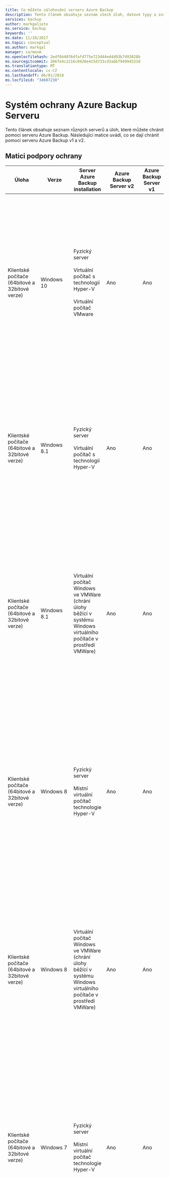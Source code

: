 ```yaml
---
title: Co můžete zálohování serveru Azure Backup
description: Tento článek obsahuje seznam všech úloh, datové typy a instalace, které chrání v2 serveru Azure Backup matici podpory.
services: backup
author: markgalioto
ms.service: backup
keywords: ''
ms.date: 11/28/2017
ms.topic: conceptual
ms.author: markgal
manager: carmonm
ms.openlocfilehash: 2edf6b4076dfafd775e723d44ed4d93b7493828b
ms.sourcegitcommit: 266fe4c2216c0420e415d733cd3abbf94994533d
ms.translationtype: MT
ms.contentlocale: cs-CZ
ms.lasthandoff: 06/01/2018
ms.locfileid: "34607238"
---
```

# <a name="azure-backup-server-protection-matrix"></a>Systém ochrany Azure Backup Serveru

Tento článek obsahuje seznam různých serverů a úloh, které můžete chránit pomocí serveru Azure Backup. Následující matice uvádí, co se dají chránit pomocí serveru Azure Backup v1 a v2.

## <a name="protection-support-matrix"></a>Matici podpory ochrany

|Úloha|Verze|Server Azure Backup</br> installation|Azure Backup</br> Server v2|Azure Backup</br> Server v1 |Ochrana a obnovení|
|------------|-----------|--------------------|--------------------------------------------|--------------------------------|---------------------------|
|Klientské počítače (64bitové a 32bitové verze)|Windows 10|Fyzický server<br /><br />Virtuální počítač s technologií Hyper-V<br /><br />Virtuální počítač VMware|Ano|Ano|Svazek, sdílená složka, složka, soubory, odstraněnou svazky<br /><br />Chráněné svazky musí obsahovat systém souborů NTFS. FAT a FAT32 nejsou podporovány.<br /><br />Svazky musí být alespoň 1 GB. Aplikace DPM používá k pořízení snímku dat službu Stínová kopie svazku (VSS) a snímek funguje, jenom Pokud je svazek aspoň 1 GB.|
|Klientské počítače (64bitové a 32bitové verze)|Windows 8.1|Fyzický server<br /><br />Virtuální počítač s technologií Hyper-V|Ano|Ano|Soubory<br /><br />Chráněné svazky musí obsahovat systém souborů NTFS. FAT a FAT32 nejsou podporovány.<br /><br />Svazky musí být alespoň 1 GB. Aplikace DPM používá k pořízení snímku dat službu Stínová kopie svazku (VSS) a snímek funguje, jenom Pokud je svazek aspoň 1 GB.|
|Klientské počítače (64bitové a 32bitové verze)|Windows 8.1|Virtuální počítač Windows ve VMWare (chrání úlohy běžící v systému Windows virtuálního počítače v prostředí VMWare)|Ano|Ano|Svazek, sdílená složka, složka, soubory, odstraněnou svazky<br /><br />Chráněné svazky musí obsahovat systém souborů NTFS. FAT a FAT32 nejsou podporovány.<br /><br />Svazky musí být alespoň 1 GB. Aplikace DPM používá k pořízení snímku dat službu Stínová kopie svazku (VSS) a snímek funguje, jenom Pokud je svazek aspoň 1 GB.|
|Klientské počítače (64bitové a 32bitové verze)|Windows 8|Fyzický server<br /><br />Místní virtuální počítač technologie Hyper-V|Ano|Ano|Svazek, sdílená složka, složka, soubory, odstraněnou svazky<br /><br />Chráněné svazky musí obsahovat systém souborů NTFS. FAT a FAT32 nejsou podporovány.<br /><br />Svazky musí být alespoň 1 GB. Aplikace DPM používá k pořízení snímku dat službu Stínová kopie svazku (VSS) a snímek funguje, jenom Pokud je svazek aspoň 1 GB.|
|Klientské počítače (64bitové a 32bitové verze)|Windows 8|Virtuální počítač Windows ve VMWare (chrání úlohy běžící v systému Windows virtuálního počítače v prostředí VMWare)|Ano|Ano|Svazek, sdílená složka, složka, soubory, odstraněnou svazky<br /><br />Chráněné svazky musí obsahovat systém souborů NTFS. FAT a FAT32 nejsou podporovány.<br /><br />Svazky musí být alespoň 1 GB. Aplikace DPM používá k pořízení snímku dat službu Stínová kopie svazku (VSS) a snímek funguje, jenom Pokud je svazek aspoň 1 GB.|
|Klientské počítače (64bitové a 32bitové verze)|Windows 7|Fyzický server<br /><br />Místní virtuální počítač technologie Hyper-V|Ano|Ano|Svazek, sdílená složka, složka, soubory, odstraněnou svazky<br /><br />Chráněné svazky musí obsahovat systém souborů NTFS. FAT a FAT32 nejsou podporovány.<br /><br />Svazky musí být alespoň 1 GB. Aplikace DPM používá k pořízení snímku dat službu Stínová kopie svazku (VSS) a snímek funguje, jenom Pokud je svazek aspoň 1 GB.|
|Klientské počítače (64bitové a 32bitové verze)|Windows 7|Virtuální počítač Windows ve VMWare (chrání úlohy běžící v systému Windows virtuálního počítače v prostředí VMWare)|Ano|Ano |Svazek, sdílená složka, složka, soubory, odstraněnou svazky<br /><br />Chráněné svazky musí obsahovat systém souborů NTFS. FAT a FAT32 nejsou podporovány.<br /><br />Svazky musí být alespoň 1 GB. Aplikace DPM používá k pořízení snímku dat službu Stínová kopie svazku (VSS) a snímek funguje, jenom Pokud je svazek aspoň 1 GB.|
|Servery (32bitové a 64bitové verze)|Windows Server 2016|Virtuální počítač Azure (když úloha běží jako virtuální počítač Azure)<br /><br />Virtuální počítač Windows ve VMWare (chrání úlohy běžící v systému Windows virtuálního počítače v prostředí VMWare)<br /><br />Fyzický server<br /><br />Místní virtuální počítač technologie Hyper-V<br /> <br /> Azure Stack|Ano<br /><br />Ne Nano server|Ne|Svazek, sdílená složka, složka, soubor, stav/úplné obnovení systému), zajištěná svazky|
|Servery (32bitové a 64bitové verze)|Windows Server 2012 R2 – Datacenter a Standard|Virtuální počítač Azure (když úloha běží jako virtuální počítač Azure)<br /> <br /> Azure Stack|Ano|Ano |Svazek, sdílená složka, složka, soubor<br /><br />Aplikace DPM musí být spuštěné na aspoň Windows Server 2012 R2 k ochraně systému Windows Server 2012 zajištěná svazky.|
|Servery (32bitové a 64bitové verze)|Windows Server 2012 R2 – Datacenter a Standard|Virtuální počítač Windows ve VMWare (chrání úlohy běžící v systému Windows virtuálního počítače v prostředí VMWare)<br /> <br /> Azure Stack|Ano|Ano|Svazek, sdílená složka, složka, soubor, stav/úplné obnovení systému)<br /><br />DPM musí běžet na systému Windows Server 2012 nebo 2012 R2 k ochraně systému Windows Server 2012 zajištěná svazky.|
|Servery (32bitové a 64bitové verze)|Windows Server 2012 nebo 2012 s aktualizací SP1 – Datacenter a Standard|Fyzický server<br /><br />Místní virtuální počítač technologie Hyper-V<br /> <br /> Azure Stack|Ano|Ano|Svazek, sdílená složka, složka, soubor, stav/úplné obnovení systému<br /><br />Aplikace DPM musí být spuštěné na aspoň Windows Server 2012 R2 k ochraně systému Windows Server 2012 zajištěná svazky.|
|Servery (32bitové a 64bitové verze)|Windows Server 2012 nebo 2012 s aktualizací SP1 – Datacenter a Standard|Virtuální počítač Azure (když úloha běží jako virtuální počítač Azure)<br /> <br /> Azure Stack|Ano|Ano|Svazek, sdílená složka, složka, soubor<br /><br />Aplikace DPM musí být spuštěné na aspoň Windows Server 2012 R2 k ochraně systému Windows Server 2012 zajištěná svazky.|
|Servery (32bitové a 64bitové verze)|Windows Server 2012 nebo 2012 s aktualizací SP1 – Datacenter a Standard|Virtuální počítač Windows ve VMWare (chrání úlohy běžící v systému Windows virtuálního počítače v prostředí VMWare)<br /> <br /> Azure Stack|Ano|Ano|Svazek, sdílená složka, složka, soubor, stav/úplné obnovení systému<br /><br />Aplikace DPM musí být spuštěné na aspoň Windows Server 2012 R2 k ochraně systému Windows Server 2012 zajištěná svazky.|
|Servery (32bitové a 64bitové verze)|Windows Server 2008 R2 SP1 – Standard a Enterprise|Fyzický server<br /><br />Místní virtuální počítač technologie Hyper-V<br /> <br /> Azure Stack|Ano<br /><br />Potřebujete, aby byl spuštěn s aktualizací SP1 a nainstalujte [Windows Management rámce 4.0](https://www.microsoft.com/en-us/download/details.aspx?id=40855)|Ano|Svazek, sdílená složka, složka, soubor, stav/úplné obnovení systému|
|Servery (32bitové a 64bitové verze)|Windows Server 2008 R2 SP1 – Standard a Enterprise|Virtuální počítač Azure (když úloha běží jako virtuální počítač Azure)<br /> <br /> Azure Stack|Ano<br /><br />Potřebujete, aby byl spuštěn s aktualizací SP1 a nainstalujte [Windows Management rámce 4.0](https://www.microsoft.com/en-us/download/details.aspx?id=40855)|Ano |Svazek, sdílená složka, složka, soubor|
|Servery (32bitové a 64bitové verze)|Windows Server 2008 R2 SP1 – Standard a Enterprise|Virtuální počítač Windows ve VMWare (chrání úlohy běžící v systému Windows virtuálního počítače v prostředí VMWare)<br /> <br /> Azure Stack|Ano<br /><br />Potřebujete, aby byl spuštěn s aktualizací SP1 a nainstalujte [Windows Management rámce 4.0](https://www.microsoft.com/en-us/download/details.aspx?id=40855)|Ano |Svazek, sdílená složka, složka, soubor, stav/úplné obnovení systému|
|Servery (32bitové a 64bitové verze)|Windows Server 2008 R2|Fyzický server<br /><br />Místní virtuální počítač technologie Hyper-V<br /> <br /> Azure Stack|Ano|Ano|Svazek, sdílená složka, složka, soubor, stav/úplné obnovení systému|
|Servery (32bitové a 64bitové verze)|Windows Server 2008 R2|Virtuální počítač Azure (když úloha běží jako virtuální počítač Azure)<br /> <br /> Azure Stack|Ne|Ano|Svazek, sdílená složka, složka, soubor|
|Servery (32bitové a 64bitové verze)|Windows Server 2008 R2|Virtuální počítač Windows ve VMWare (chrání úlohy běžící v systému Windows virtuálního počítače v prostředí VMWare)<br /> <br /> Azure Stack|Ne|Ano|Svazek, sdílená složka, složka, soubor, stav/úplné obnovení systému|
|Servery (32bitové a 64bitové verze)|Windows Server 2008 SP2|Fyzický server<br /><br />Místní virtuální počítač technologie Hyper-V<br /> <br /> Azure Stack|Ne|Ano|Svazek, sdílená složka, složka, soubor, stav/úplné obnovení systému|
|Servery (32bitové a 64bitové verze)|Windows Server 2008 SP2|Virtuální počítač Windows ve VMWare (chrání úlohy běžící v systému Windows virtuálního počítače v prostředí VMWare)<br /> <br /> Azure Stack|Ano|Ano |Svazek, sdílená složka, složka, soubor, stav/úplné obnovení systému|
|Servery (32bitové a 64bitové verze)|Windows Storage Server 2008|Fyzický server<br /><br />Místní virtuální počítač technologie Hyper-V<br /> <br /> Azure Stack|Ano|Ano|Svazek, sdílená složka, složka, soubor, stav/úplné obnovení systému|
|SQL Server|SQL Server 2016 SP1|Fyzický server <br /><br /> Místní virtuální počítač technologie Hyper-V <br /> <br /> Virtuální počítače Azure <br /><br /> Virtuální počítač Windows ve VMWare (chrání úlohy běžící v systému Windows virtuálního počítače v prostředí VMWare)<br /> <br /> Azure Stack|Ano|Ne|Ve všech scénářích nasazení: databáze|
|SQL Server|SQL Server 2016|Fyzický server <br /><br /> Místní virtuální počítač technologie Hyper-V <br /> <br /> Virtuální počítače Azure <br /><br /> Virtuální počítač Windows ve VMWare (chrání úlohy běžící v systému Windows virtuálního počítače v prostředí VMWare)<br /> <br /> Azure Stack|Ano |Ne|Ve všech scénářích nasazení: databáze|
|SQL Server|SQL Server 2014|Virtuální počítač Azure (když úloha běží jako virtuální počítač Azure)<br /> <br /> Azure Stack|Ano|Ano |Ve všech scénářích nasazení: databáze|
|SQL Server|SQL Server 2014|Virtuální počítač Windows ve VMWare (chrání úlohy běžící v systému Windows virtuálního počítače v prostředí VMWare)<br /> <br /> Azure Stack|Ano|Ano|Ve všech scénářích nasazení: databáze|
|SQL Server|SQL Server 2012 s aktualizací SP2|Fyzický server<br /><br />Místní virtuální počítač technologie Hyper-V<br /> <br /> Azure Stack|Ano|Ano |Ve všech scénářích nasazení: databáze|
|SQL Server|SQL Server 2012 s aktualizací SP2|Virtuální počítač Azure (když úloha běží jako virtuální počítač Azure)<br /> <br /> Azure Stack|Ano|Ano|Ve všech scénářích nasazení: databáze|
|SQL Server|SQL Server 2012 s aktualizací SP2|Virtuální počítač Windows ve VMWare (chrání úlohy běžící v systému Windows virtuálního počítače v prostředí VMWare)<br /> <br /> Azure Stack|Ano|Ano|Ve všech scénářích nasazení: databáze|
|SQL Server|SQL Server 2012, SQL Server 2012 s aktualizací SP1|Fyzický server<br /><br />Místní virtuální počítač technologie Hyper-V<br /> <br /> Azure Stack|Ano|Ano|Ve všech scénářích nasazení: databáze|
|SQL Server|SQL Server 2012, SQL Server 2012 s aktualizací SP1|Virtuální počítač Azure (když úloha běží jako virtuální počítač Azure)<br /> <br /> Azure Stack|Ano|Ano|Ve všech scénářích nasazení: databáze|
|SQL Server|SQL Server 2012, SQL Server 2012 s aktualizací SP1|Virtuální počítač Windows ve VMWare (chrání úlohy běžící v systému Windows virtuálního počítače v prostředí VMWare)<br /> <br /> Azure Stack|Ano|Ano|Ve všech scénářích nasazení: databáze|
|SQL Server|SQL Server 2008 R2|Fyzický server<br /><br />Místní virtuální počítač technologie Hyper-V<br /> <br /> Azure Stack|Ano|Ano|Ve všech scénářích nasazení: databáze|
|SQL Server|SQL Server 2008 R2|Virtuální počítač Azure (když úloha běží jako virtuální počítač Azure)<br /> <br /> Azure Stack|Ano|Ano|Ve všech scénářích nasazení: databáze|
|SQL Server|SQL Server 2008 R2|Virtuální počítač Windows ve VMWare (chrání úlohy běžící v systému Windows virtuálního počítače v prostředí VMWare)<br /> <br /> Azure Stack|Ano|Ano |Ve všech scénářích nasazení: databáze|
|SQL Server|SQL Server 2008|Fyzický server<br /><br />Místní virtuální počítač technologie Hyper-V<br /> <br /> Azure Stack|Ano|Ano|Ve všech scénářích nasazení: databáze|
|SQL Server|SQL Server 2008|Virtuální počítač Azure (když úloha běží jako virtuální počítač Azure)<br /> <br /> Azure Stack|Ano|Ano|Ve všech scénářích nasazení: databáze|
|SQL Server|SQL Server 2008|Virtuální počítač Windows ve VMWare (chrání úlohy běžící v systému Windows virtuálního počítače v prostředí VMWare)<br /> <br /> Azure Stack|Ano|Ano|Ve všech scénářích nasazení: databáze|
|Výměna|Exchange 2016|Fyzický server<br/><br/> Místní virtuální počítač technologie Hyper-V<br /> <br /> Azure Stack|Ano|Ano|Ochrana (všechny scénáře nasazení): samostatný server Exchange, databáze ve skupině dostupnosti databáze (DAG)<br /><br />Obnovení (všechny scénáře nasazení): poštovní schránka, databáze poštovní schránky ve skupině DAG<br/><br/> Zálohování serveru Exchange přes nepodporuje odolný systém souborů |
|Výměna|Exchange 2016|Virtuální počítač Windows ve VMWare (chrání úlohy běžící v systému Windows virtuálního počítače v prostředí VMWare)<br /> <br /> Azure Stack|Ano|Ano|Ochrana (všechny scénáře nasazení): samostatný server Exchange, databáze ve skupině dostupnosti databáze (DAG)<br /><br />Obnovení (všechny scénáře nasazení): poštovní schránka, databáze poštovní schránky ve skupině DAG<br/><br/> Zálohování serveru Exchange přes nepodporuje odolný systém souborů |
|Výměna|Exchange 2013|Fyzický server<br /><br />Místní virtuální počítač technologie Hyper-V<br /> <br /> Azure Stack|Ano|Ano|Ochrana (všechny scénáře nasazení): samostatný server Exchange, databáze ve skupině dostupnosti databáze (DAG)<br /><br />Obnovení (všechny scénáře nasazení): poštovní schránka, databáze poštovní schránky ve skupině DAG<br/><br/> Zálohování serveru Exchange přes nepodporuje odolný systém souborů |
|Výměna|Exchange 2013|Virtuální počítač Windows ve VMWare (chrání úlohy běžící v systému Windows virtuálního počítače v prostředí VMWare)<br /> <br /> Azure Stack|Ano|Ano |Ochrana (všechny scénáře nasazení): samostatný server Exchange, databáze ve skupině dostupnosti databáze (DAG)<br /><br />Obnovení (všechny scénáře nasazení): poštovní schránka, databáze poštovní schránky ve skupině DAG<br/><br/> Zálohování serveru Exchange přes nepodporuje odolný systém souborů |
|Výměna|Exchange 2010|Fyzický server<br /><br />Místní virtuální počítač technologie Hyper-V<br /> <br /> Azure Stack|Ano|Ano|Ochrana (všechny scénáře nasazení): samostatný server Exchange, databáze ve skupině dostupnosti databáze (DAG)<br /><br />Obnovení (všechny scénáře nasazení): poštovní schránka, databáze poštovní schránky ve skupině DAG<br/><br/> Zálohování serveru Exchange přes nepodporuje odolný systém souborů |
|Výměna|Exchange 2010|Virtuální počítač Windows ve VMWare (chrání úlohy běžící v systému Windows virtuálního počítače v prostředí VMWare)<br /> <br /> Azure Stack|Ano|Ano |Ochrana (všechny scénáře nasazení): samostatný server Exchange, databáze ve skupině dostupnosti databáze (DAG)<br /><br />Obnovení (všechny scénáře nasazení): poštovní schránka, databáze poštovní schránky ve skupině DAG<br/><br/> Zálohování serveru Exchange přes nepodporuje odolný systém souborů |
|SharePoint|SharePoint 2016|Fyzický server<br /><br />Místní virtuální počítač technologie Hyper-V<br /><br />Virtuální počítač Azure (když úloha běží jako virtuální počítač Azure)<br /><br />Virtuální počítač Windows ve VMWare (chrání úlohy běžící v systému Windows virtuálního počítače v prostředí VMWare)<br /> <br /> Azure Stack|Ano |Ne|Ochrana (všechny scénáře nasazení): farma, obsah frontendového webového serveru<br /><br />Obnovení (všechny scénáře nasazení): farma, databáze, webová aplikace, soubor nebo položka seznamu, vyhledávání služby SharePoint, frontendový webový server<br /><br />Všimněte si, že ochrana farmy SharePoint, která používá funkci SQL Server 2012 AlwaysOn pro databází obsahu není podporováno.|
|SharePoint|SharePoint 2013|Fyzický server<br /><br />Místní virtuální počítač technologie Hyper-V<br /> <br /> Azure Stack|Ano|Ano|Ochrana (všechny scénáře nasazení): farma, obsah frontendového webového serveru<br /><br />Obnovení (všechny scénáře nasazení): farma, databáze, webová aplikace, soubor nebo položka seznamu, vyhledávání služby SharePoint, frontendový webový server<br /><br />Všimněte si, že ochrana farmy SharePoint, která používá funkci SQL Server 2012 AlwaysOn pro databází obsahu není podporováno.|
|SharePoint|SharePoint 2013|Virtuální počítač Azure (když úloha běží jako virtuální počítač Azure) - DPM 2012 R2 kumulativní aktualizací 3<br /> <br /> Azure Stack|Ano|Ano|Ochrana (všechny scénáře nasazení): farma, vyhledávání služby SharePoint, obsah frontendového webového serveru<br /><br />Obnovení (všechny scénáře nasazení): farma, databáze, webová aplikace, soubor nebo položka seznamu, vyhledávání služby SharePoint, frontendový webový server<br /><br />Všimněte si, že ochrana farmy SharePoint, která používá funkci SQL Server 2012 AlwaysOn pro databází obsahu není podporováno.|
|SharePoint|SharePoint 2013|Virtuální počítač Windows ve VMWare (chrání úlohy běžící v systému Windows virtuálního počítače v prostředí VMWare)<br /> <br /> Azure Stack|Ano|Ano |Ochrana (všechny scénáře nasazení): farma, vyhledávání služby SharePoint, obsah frontendového webového serveru<br /><br />Obnovení (všechny scénáře nasazení): farma, databáze, webová aplikace, soubor nebo položka seznamu, vyhledávání služby SharePoint, frontendový webový server<br /><br />Všimněte si, že ochrana farmy SharePoint, která používá funkci SQL Server 2012 AlwaysOn pro databází obsahu není podporováno.|
|SharePoint|SharePoint 2010|Fyzický server<br /><br />Místní virtuální počítač technologie Hyper-V<br /> <br /> Azure Stack|Ano|Ano|Ochrana (všechny scénáře nasazení): farma, vyhledávání služby SharePoint, obsah frontendového webového serveru<br /><br />Obnovení (všechny scénáře nasazení): farma, databáze, webová aplikace, soubor nebo položka seznamu, vyhledávání služby SharePoint, frontendový webový server|
|SharePoint|SharePoint 2010|Virtuální počítač Azure (když úloha běží jako virtuální počítač Azure)<br /> <br /> Azure Stack|Ano|Ano |Ochrana (všechny scénáře nasazení): farma, vyhledávání služby SharePoint, obsah frontendového webového serveru<br /><br />Obnovení (všechny scénáře nasazení): farma, databáze, webová aplikace, soubor nebo položka seznamu, vyhledávání služby SharePoint, frontendový webový server|
|SharePoint|SharePoint 2010|Virtuální počítač Windows ve VMWare (chrání úlohy běžící v systému Windows virtuálního počítače v prostředí VMWare)<br /> <br /> Azure Stack|Ano|Ano|Ochrana (všechny scénáře nasazení): farma, vyhledávání služby SharePoint, obsah frontendového webového serveru<br /><br />Obnovení (všechny scénáře nasazení): farma, databáze, webová aplikace, soubor nebo položka seznamu, vyhledávání služby SharePoint, frontendový webový server|
|Hostitel Hyper-V – agent ochrany aplikace DPM na serveru hostitele technologie Hyper-V, clusteru nebo virtuálního počítače|Windows Server 2016|Fyzický server<br /><br />Místní virtuální počítač technologie Hyper-V|Ano|Ne|Ochrana: Počítače Hyper-V, sdílené svazky clusteru (CSV)<br /><br />Obnovení: virtuální počítač, obnovení na úrovni položek souborů a složek, svazků, virtuální pevné disky|
|Hostitel Hyper-V – agent ochrany aplikace DPM na serveru hostitele technologie Hyper-V, clusteru nebo virtuálního počítače|Windows Server 2012 R2 – Datacenter a Standard|Fyzický server<br /><br />Místní virtuální počítač technologie Hyper-V|Ano|Ano|Ochrana: Počítače Hyper-V, sdílené svazky clusteru (CSV)<br /><br />Obnovení: virtuální počítač, obnovení na úrovni položek souborů a složek, svazků, virtuální pevné disky|
|Hostitel Hyper-V – agent ochrany aplikace DPM na serveru hostitele technologie Hyper-V, clusteru nebo virtuálního počítače|Windows Server 2012 – Datacenter a Standard|Fyzický server<br /><br />Místní virtuální počítač technologie Hyper-V|Ano|Ano|Ochrana: Počítače Hyper-V, sdílené svazky clusteru (CSV)<br /><br />Obnovení: virtuální počítač, obnovení na úrovni položek souborů a složek, svazků, virtuální pevné disky|
|Hostitel Hyper-V – agent ochrany aplikace DPM na serveru hostitele technologie Hyper-V, clusteru nebo virtuálního počítače|Windows Server 2008 R2 SP1 – Enterprise a Standard|Fyzický server<br /><br />Místní virtuální počítač technologie Hyper-V|Ano|Ano|Ochrana: Počítače Hyper-V, sdílené svazky clusteru (CSV)<br /><br />Obnovení: virtuální počítač, obnovení na úrovni položek souborů a složek, svazků, virtuální pevné disky|
|Hostitel Hyper-V – agent ochrany aplikace DPM na serveru hostitele technologie Hyper-V, clusteru nebo virtuálního počítače|Windows Server 2008 SP2|Fyzický server<br /><br />Místní virtuální počítač technologie Hyper-V|Ne|Ne|Ochrana: Počítače Hyper-V, sdílené svazky clusteru (CSV)<br /><br />Obnovení: virtuální počítač, obnovení na úrovni položek souborů a složek, svazků, virtuální pevné disky|
|Virtuální počítače VMware|VMware server 5.5 nebo 6.0 nebo 6.5 |Místní virtuální počítač technologie Hyper-V|Ano|Y (s UR1)|Virtuální počítače VMware na sdílených svazcích clusteru (CSV), systém souborů NFS a úložiště SAN<br /> Obnovení na úrovni položek souborů a složek, které jsou k dispozici pouze pro Windows<br /> Aplikací Vapp VMware není podporován|
|Linux|Linux spuštěný jako hosta technologie Hyper-V nebo VMware|Místní virtuální počítač technologie Hyper-V|Ano|Ano|Technologie Hyper-V musí být spuštěna na Windows Server 2012 R2 nebo Windows Server 2016. Ochrana: Celý virtuální počítač<br /><br />Obnovení: Celý virtuální počítač <br/><br/> Úplný seznam podporovaných Linuxových distribucích a verzích, najdete v článku [Linux na distribuce schválené pro Azure](../virtual-machines/linux/endorsed-distros.md).|

## <a name="cluster-support"></a>Podpora clusteru
Azure Backup Server můžete chránit data v následujících clusterovaných aplikacích:

-   Souborové servery

-   SQL Server

-   Technologie Hyper-V – Pokud chráníte cluster technologie Hyper-V pomocí rozšířených ochran DPM, nemůžete přidat sekundární ochranu pro chráněné úlohy Hyper-V.

    Pokud spustíte technologie Hyper-V v systému Windows Server 2008 R2, je třeba nainstalovat aktualizaci popsanou v článku KB [975354](https://support.microsoft.com/en-us/kb/975354).
    Pokud spustíte technologie Hyper-V v systému Windows Server 2008 R2 v konfiguraci clusteru, ujistěte se, musíte nainstalovat SP2 a KB [971394](https://support.microsoft.com/en-us/kb/971394).

-   Exchange Server - Azure Backup Server může chránit nesdílené diskové clustery pro podporované verze systému Exchange Server (clusteru průběžná replikace) a může také chránit systém Exchange Server nakonfigurovaný pro místní průběžnou replikaci.

-   SQL Server - Azure Backup Server nepodporuje zálohování databází systému SQL Server, které jsou hostované na sdílených svazcích clusteru (CSV).

Azure Backup Server může chránit úlohy clusteru, které jsou umístěny ve stejné doméně jako DPM server a v podřízené nebo důvěryhodné doméně. Pokud chcete chránit zdroje dat v nedůvěryhodných doménách nebo pracovních skupinách, použijte pouze pro cluster s podporou protokolu NTLM nebo ověření certifikátu pro jeden server nebo ověřování pomocí certifikátu.
